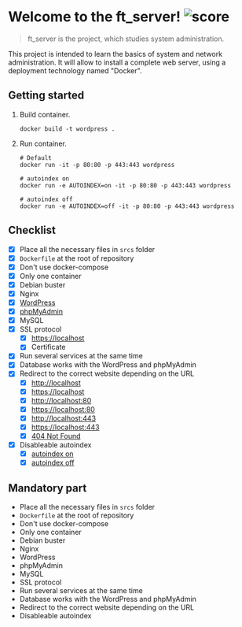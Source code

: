 # Welcome to the ft_server! ![score](https://img.shields.io/badge/0/100-5cb85c?style=for-the-badge) 
> ft_server is the project, which studies system administration.

This project is intended to learn the basics of system and network administration. It will allow to install a complete web server, using a deployment technology named "Docker".

## Getting started
1. Build container.

    ```shell
    docker build -t wordpress .
    ```

2. Run container.

    ```shell
    # Default
    docker run -it -p 80:80 -p 443:443 wordpress

    # autoindex on
    docker run -e AUTOINDEX=on -it -p 80:80 -p 443:443 wordpress

    # autoindex off
    docker run -e AUTOINDEX=off -it -p 80:80 -p 443:443 wordpress
    ```

## Checklist

- [x] Place all the necessary files in `srcs` folder
- [x] `Dockerfile` at the root of repository
- [x] Don't use docker-compose
- [x] Only one container
- [x] Debian buster
- [x] Nginx
- [x] [WordPress](http://localhost/index.php)
- [x] [phpMyAdmin](http://localhost/phpmyadmin)
- [x] MySQL
- [x] SSL protocol
    - [x] [https://localhost](https://localhost)
    - [x] Certificate
- [x] Run several services at the same time
- [x] Database works with the WordPress and phpMyAdmin
- [x] Redirect to the correct website depending on the URL
    - [x] [http://localhost](http://localhost)
    - [x] [https://localhost](https://localhost)
    - [x] [http://localhost:80](http://localhost:80)
    - [x] [https://localhost:80](https://localhost:80)
    - [x] [http://localhost:443](http://localhost:443)
    - [x] [https://localhost:443](https://localhost:443)
    - [x] [404 Not Found](http://localhost/index.html)
- [x] Disableable autoindex
    - [x] [autoindex on](http://localhost/wp-admin/js/)
    - [x] [autoindex off](http://localhost/wp-admin/js/)

## Mandatory part

- Place all the necessary files in `srcs` folder
- `Dockerfile` at the root of repository
- Don't use docker-compose
- Only one container
- Debian buster
- Nginx
- WordPress
- phpMyAdmin
- MySQL
- SSL protocol
- Run several services at the same time
- Database works with the WordPress and phpMyAdmin
- Redirect to the correct website depending on the URL
- Disableable autoindex